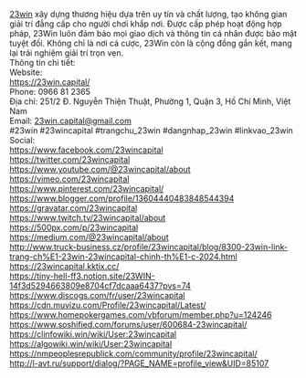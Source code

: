 <a href="https://23win.capital/">23win</a> xây dựng thương hiệu dựa trên uy tín và chất lượng, tạo không gian giải trí đẳng cấp cho người chơi khắp nơi. Được cấp phép hoạt động hợp pháp, 23Win luôn đảm bảo mọi giao dịch và thông tin cá nhân được bảo mật tuyệt đối. Không chỉ là nơi cá cược, 23Win còn là cộng đồng gắn kết, mang lại trải nghiệm giải trí trọn vẹn.	<br>
Thông tin chi tiết:	<br>
Website:	<br>
<a href="https://23win.capital/">https://23win.capital/</a>	<br>
Phone: 0966 81 2365	<br>
Địa chỉ: 251/2 Đ. Nguyễn Thiện Thuật, Phường 1, Quận 3, Hồ Chí Minh, Việt Nam	<br>
Email: 23win.capital@gmail.com	<br>
#23win #23wincapital #trangchu_23win #dangnhap_23win #linkvao_23win 	<br>
Social:	<br>
<a href="https://www.facebook.com/23wincapital">https://www.facebook.com/23wincapital</a>	<br>
<a href="https://twitter.com/23wincapital">https://twitter.com/23wincapital</a>	<br>
<a href="https://www.youtube.com/@23wincapital/about">https://www.youtube.com/@23wincapital/about</a>	<br>
<a href="https://vimeo.com/23wincapital">https://vimeo.com/23wincapital</a>	<br>
<a href="https://www.pinterest.com/23wincapital/">https://www.pinterest.com/23wincapital/</a>	<br>
<a href="https://www.blogger.com/profile/13604440483848544394">https://www.blogger.com/profile/13604440483848544394</a>	<br>
<a href="https://gravatar.com/23wincapital">https://gravatar.com/23wincapital</a>	<br>
<a href="https://www.twitch.tv/23wincapital/about">https://www.twitch.tv/23wincapital/about</a>	<br>
<a href="https://500px.com/p/23wincapital">https://500px.com/p/23wincapital</a>	<br>
<a href="https://medium.com/@23wincapital/about">https://medium.com/@23wincapital/about</a>	<br>
<a href="http://www.truck-business.cz/profile/23wincapital/blog/8300-23win-link-trang-ch%E1-23win-23wincapital-chinh-th%E1-c-2024.html">http://www.truck-business.cz/profile/23wincapital/blog/8300-23win-link-trang-ch%E1-23win-23wincapital-chinh-th%E1-c-2024.html</a>	<br>
<a href="https://23wincapital.kktix.cc/">https://23wincapital.kktix.cc/</a>	<br>
<a href="https://tiny-hell-ff3.notion.site/23WIN-14f3d5294663809e8704cf7dcaaa6437?pvs=74">https://tiny-hell-ff3.notion.site/23WIN-14f3d5294663809e8704cf7dcaaa6437?pvs=74</a>	<br>
<a href="https://www.discogs.com/fr/user/23wincapital">https://www.discogs.com/fr/user/23wincapital</a>	<br>
<a href="https://cdn.muvizu.com/Profile/23wincapital/Latest/">https://cdn.muvizu.com/Profile/23wincapital/Latest/</a>	<br>
<a href="https://www.homepokergames.com/vbforum/member.php?u=124246">https://www.homepokergames.com/vbforum/member.php?u=124246</a>	<br>
<a href="https://www.soshified.com/forums/user/600684-23wincapital/">https://www.soshified.com/forums/user/600684-23wincapital/</a>	<br>
<a href="https://clinfowiki.win/wiki/User:23wincapital">https://clinfowiki.win/wiki/User:23wincapital</a>	<br>
<a href="https://algowiki.win/wiki/User:23wincapital">https://algowiki.win/wiki/User:23wincapital</a>	<br>
<a href="https://nmpeoplesrepublick.com/community/profile/23wincapital/">https://nmpeoplesrepublick.com/community/profile/23wincapital/</a>	<br>
<a href="http://l-avt.ru/support/dialog/?PAGE_NAME=profile_view&UID=85107">http://l-avt.ru/support/dialog/?PAGE_NAME=profile_view&UID=85107</a>	<br>
